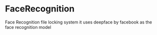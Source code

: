 # FaceRecognition
Face Recognition file locking system
it uses deepface by facebook as the face recognition model

